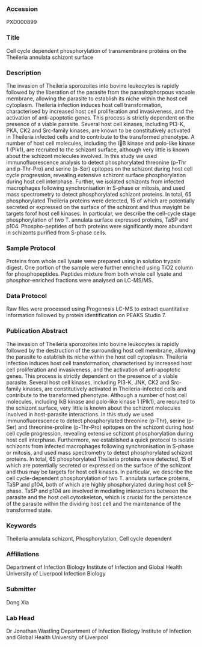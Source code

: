 ### Accession
PXD000899

### Title
Cell cycle dependent phosphorylation of transmembrane proteins on the Theileria annulata schizont surface

### Description
The invasion of Theileria sporozoites into bovine leukocytes is rapidly followed by the liberation of the parasite from the parasitophorpous vacuole membrane, allowing the parasite to establish its niche within the host cell cytoplasm. Theileria infection induces host cell transformation, characterised by increased host cell proliferation and invasiveness, and the activation of anti-apoptotic genes.  This process is strictly dependent on the presence of a viable parasite. Several host cell kinases, including PI3-K, PKA, CK2 and Src-family kinases, are known to be constitutively activated in Theileria infected cells and to contribute to the transformed phenotype. A number of host cell molecules, including the IB kinase and polo-like kinase 1 (Plk1), are recruited to the schizont surface, although very little is known about the schizont molecules involved. In this study we used immunofluorescence analysis to detect phosphorylated threonine (p-Thr and p-Thr-Pro) and serine (p-Ser) epitopes on the schizont during host cell cycle progression, revealing extensive schizont surface phosphorylation during host cell interphase. Further, we isolated schizonts from infected macrophages following synchronisation in S-phase or mitosis, and used mass spectrometry to detect phosphorylated schizont proteins. In total, 65 phosphorylated Theileria proteins were detected, 15 of which are potentially secreted or expressed on the surface of the schizont and thus mayight be targets forof host cell kinases. In particular, we describe the cell-cycle stage phosphorylation of two T. annulata surface expressed proteins, TaSP and p104. Phospho-peptides of both proteins were significantly more abundant in schizonts purified from S-phase cells.

### Sample Protocol
Proteins from whole cell lysate were prepared using in solution trypsin digest. One portion of the sample were further enriched using TiO2 column for phosphopeptides. Peptides mixture from both whole cell lysate and phosphor-enriched fractions were analysed on LC-MS/MS.

### Data Protocol
Raw files were processed using Progenesis LC-MS to extract quantitative information followed by protein identification on PEAKS Studio 7.

### Publication Abstract
The invasion of Theileria sporozoites into bovine leukocytes is rapidly followed by the destruction of the surrounding host cell membrane, allowing the parasite to establish its niche within the host cell cytoplasm. Theileria infection induces host cell transformation, characterised by increased host cell proliferation and invasiveness, and the activation of anti-apoptotic genes. This process is strictly dependent on the presence of a viable parasite. Several host cell kinases, including PI3-K, JNK, CK2 and Src-family kinases, are constitutively activated in Theileria-infected cells and contribute to the transformed phenotype. Although a number of host cell molecules, including IkB kinase and polo-like kinase 1 (Plk1), are recruited to the schizont surface, very little is known about the schizont molecules involved in host-parasite interactions. In this study we used immunofluorescence to detect phosphorylated threonine (p-Thr), serine (p-Ser) and threonine-proline (p-Thr-Pro) epitopes on the schizont during host cell cycle progression, revealing extensive schizont phosphorylation during host cell interphase. Furthermore, we established a quick protocol to isolate schizonts from infected macrophages following synchronisation in S-phase or mitosis, and used mass spectrometry to detect phosphorylated schizont proteins. In total, 65 phosphorylated Theileria proteins were detected, 15 of which are potentially secreted or expressed on the surface of the schizont and thus may be targets for host cell kinases. In particular, we describe the cell cycle-dependent phosphorylation of two T. annulata surface proteins, TaSP and p104, both of which are highly phosphorylated during host cell S-phase. TaSP and p104 are involved in mediating interactions between the parasite and the host cell cytoskeleton, which is crucial for the persistence of the parasite within the dividing host cell and the maintenance of the transformed state.

### Keywords
Theileria annulata schizont, Phosphorylation, Cell cycle dependent

### Affiliations
Department of Infection Biology  Institute of Infection and Global Health University of Liverpool
Infection Biology

### Submitter
Dong Xia

### Lab Head
Dr Jonathan Wastling
Department of Infection Biology  Institute of Infection and Global Health University of Liverpool


